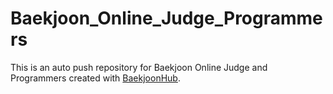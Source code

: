 # Baekjoon_Online_Judge_Programmers

This is an auto push repository for Baekjoon Online Judge and Programmers created with [BaekjoonHub](https://github.com/BaekjoonHub/BaekjoonHub).
